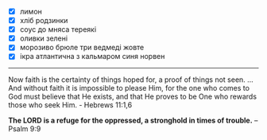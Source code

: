 - [x] лимон
- [x] хліб родзинки 
- [x] соус до мняса тереякі
- [x] оливки зелені
- [x] морозиво брюле три ведмеді жовте
- [x] ікра атлантична з кальмаром синя норвен

---

Now faith is the certainty of things hoped for, a proof of things not seen. ... And without faith it is impossible to please Him, for the one who comes to God must believe that He exists, and that He proves to be One who rewards those who seek Him. - Hebrews 11:1,6

**The LORD is a refuge for the oppressed,
a stronghold in times of trouble.**
– Psalm 9:9